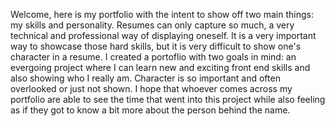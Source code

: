 Welcome, here is my portfolio with the intent to show off two main things: my skills and personality. Resumes can only capture so much, a very technical and professional way of displaying oneself. It is a very important way to showcase those hard skills, but it is very difficult to show one's character in a resume. I created a portoflio with two goals in mind: an evergoing project where I can learn new and exciting front end skills and also showing who I really am. Character is so important and often overlooked or just not shown. I hope that whoever comes across my portfolio are able to see the time that went into this project while also feeling as if they got to know a bit more about the person behind the name.
